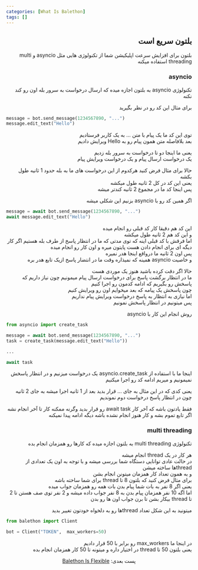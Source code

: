 ```yaml
---
categories: [What Is Balethon]
tags: []
---
```


<h2 align="right" dir="rtl">بلتون سریع است</h2>

<p align="right" dir="rtl">بلتون برای افزایش سرعت اپلیکیشن شما از تکنولوژی هایی مثل asyncio و multi threading استفاده میکنه</p>

<h3 align="right" dir="rtl">asyncio</h3>

<p align="right" dir="rtl">تکنولوژی asyncio به بلتون اجازه میده که ارسال درخواست به سرور بله اون رو کند نکنه</p>

<p align="right" dir="rtl">برای مثال این کد رو در نظر بگیرید</p>

```python
message = bot.send_message(1234567890, "...")
message.edit_text("Hello")
```

<p align="right" dir="rtl">توی این کد ما یک پیام با متن ... به یک کاربر فرستادیم<br/>
بعد بلافاصله متن همون پیام رو به Hello ویرایش دادیم  </p>

<p align="right" dir="rtl">یعنی ما اینجا دو تا درخواست به سرور بله زدیم<br/>
یک درخواست ارسال پیام و یک درخواست ویرایش پیام</p>

<p align="right" dir="rtl">حالا برای مثال فرض کنید هرکدوم از این درخواست های ما به بله حدود 1 ثانیه طول بکشه<br/>
یعنی این کد در کل 2 ثانیه طول میکشه<br/>
پس اینجا کد ما در مجموع 2 ثانیه کندتر میشه</p>

<p align="right" dir="rtl">اگر همین کد رو با asyncio بزنیم این شکلی میشه</p>

```python
message = await bot.send_message(1234567890, "...")
await message.edit_text("Hello")
```

<p align="right" dir="rtl">این کد هم دقیقا کار کد قبلی رو انجام میده<br/>
و این کد هم 2 ثانیه طول میکشه<br/>
اما فرقش با کد قبلی اینه که توی مدتی که ما در انتظار پاسخ از طرف بله هستیم اگر کار دیگه ای برای انجام دادن هست پایتون میره و اون کار رو انجام میده<br/>
پس اون 2 ثانیه ما درواقع اینجا هدر نمیره<br/>
و خاصیت asyncio همینه که نمیذاره وقت ما در انتضار پاسخ ازیک تابع هدر بره</p>

<p align="right" dir="rtl">حالا اگر دقت کرده باشید هنوز یک موردی هست<br/>
ما در انتظار برگشت پاسخ برای درخواست ارسال پیام میمونیم چون نیاز داریم که پاسخش رو بگیریم که ادامه کدمون رو اجرا کنیم<br/>
چون پاسخش یک پیامه که بعد میخوایم اون رو ویرایش کنیم<br/>
اما نیازی به انتظار به پاسخ درخواست ویرایش پیام نداریم<br/>
پس میتونیم در انتظار پاسخش نمونیم</p>

<p align="right" dir="rtl">روش انجام این کار با asyncio</p>

```python
from asyncio import create_task

message = await bot.send_message(1234567890, "...")
task = create_task(message.edit_text("Hello"))

...

await task
```

<p align="right" dir="rtl">اینجا ما با استفاده از asyncio.create_task یک درخواست میزنیم و در انتظار پاسخش نمیمونیم و میریم ادامه کد رو اجرا میکنیم</p>

<p align="right" dir="rtl">یعنی کدی که در این مثال به جای ... قرار بدید بعد از 1 ثانیه اجرا میشه به جای 2 ثانیه<br/>
چون در انتظار پاسخ درخواست دوم نموندیم</p>

<p align="right" dir="rtl">فقط یادتون باشه که آخر کار await task رو قرار بدید وگرنه ممکنه کار تا آخر انجام نشه<br/>
اگر تابع تموم بشه و کار هنوز انجام نشده باشه دیگه ادامه پیدا نمیکنه</p>

<h3 align="right" dir="rtl">multi threading</h3>

<p align="right" dir="rtl">تکنولوژی multi threading به بلتون اجازه میده که کارها رو همزمان انجام بده</p>

<p align="right" dir="rtl">هر کار در یک thread انجام میشه<br/>
در حالت عادی توانایی دستگاه شما بررسی میشه و با توجه به اون یک تعدادی از threadها ساخته میشن<br/>
و به همون تعداد کار همزمان میتونن انجام بشن<br/>
برای مثال فرض کنید که بلتون 8 تا thread برای شما ساخته باشه<br/>
یعنی اگر 8 نفر به بات شما پیام بدن بات همه رو همزمان جواب میده<br/>
اما اگه 10 نفر همزمان پیام بدن به 8 نفر جواب داده میشه و 2 نفر توی صف هستن تا 2 تا thread بیکار بشن تا برن جواب اون ها رو بدن</p>

<p align="right" dir="rtl">میتونید به این شکل تعداد threadها رو به دلخواه خودتون تغییر بدید</p>

```python
from balethon import Client

bot = Client("TOKEN",  max_workers=50)
```

<p align="right" dir="rtl">در اینجا ما max_workers رو برابر با 50 قرار دادیم<br/>
یعنی بلتون 50 تا thread در اختیار داره و میتونه تا 50 کار همزمان انجام بده</p>

<p align="center" dir="rtl">پست بعدی: <a href="https://balethon.ir/posts/balethon-is-flexible">Balethon Is Flexible</a></p>